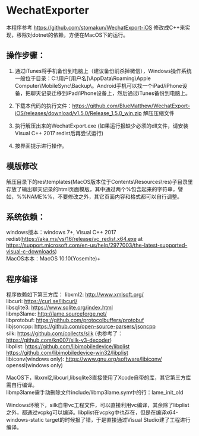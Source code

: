 # WechatExporter

本程序参考 https://github.com/stomakun/WechatExport-iOS 修改成C++来实现，移除对dotnet的依赖，方便在MacOS下的运行。

## 操作步骤：
1. 通过iTunes将手机备份到电脑上（建议备份前杀掉微信），Windows操作系统一般位于目录：C:\用户[用户名]\AppData\Roaming\Apple Computer\MobileSync\Backup\。Android手机可以找一个iPad/iPhone设备，把聊天记录迁移到iPad/iPhone设备上，然后通过iTunes备份到电脑上。

2. 下载本代码的执行文件：https://github.com/BlueMatthew/WechatExport-iOS/releases/download/v1.5.0/Release_1.5.0_win.zip
解压压缩文件

3. 执行解压出来的WechatExport.exe (如果运行报缺少必须的dll文件，请安装Visual C++ 2017 redist后再尝试运行)

4. 按界面提示进行操作。

## 模版修改
解压目录下的res\templates(MacOS版本位于Contents\Resources\res)子目录里存放了输出聊天记录的html页面模版，其中通过两个%包含起来的字符串，譬如，%%NAME%%，不要修改之外，其它页面内容和格式都可以自行调整。

## 系统依赖：
windows版本：windows 7+, Visual C++ 2017 redist(https://aka.ms/vs/16/release/vc_redist.x64.exe at https://support.microsoft.com/en-us/help/2977003/the-latest-supported-visual-c-downloads)  
MacOS本本：MacOS 10.10(Yosemite)+


## 程序编译
程序依赖如下第三方库：
libxml2: http://www.xmlsoft.org/  
libcurl: https://curl.se/libcurl/  
libsqlite3: https://www.sqlite.org/index.html  
libmp3lame: http://lame.sourceforge.net/  
libprotobuf: https://github.com/protocolbuffers/protobuf  
libjsoncpp: https://github.com/open-source-parsers/jsoncpp  
silk: https://github.com/collects/silk (也参考了： https://github.com/kn007/silk-v3-decoder)  
libplist: https://github.com/libimobiledevice/libplist  https://github.com/libimobiledevice-win32/libplist  
libiconv(windows only): https://www.gnu.org/software/libiconv/  
openssl(windows only)  

MacOS下，libxml2,libcurl,libsqlite3直接使用了Xcode自带的库，其它第三方库需自行编译。  
libmp3lame需手动删除文件include/libmp3lame.sym中的行：lame_init_old  

Windows环境下，silk自带vc工程文件，可以直接利用vc编译，其余除了libplist之外，都通过vcpkg可以编译。libplist在vcpkg中也存在，但是在编译x64-windows-static target的时候报了错，于是直接通过Visual Studio建了工程进行编译。
